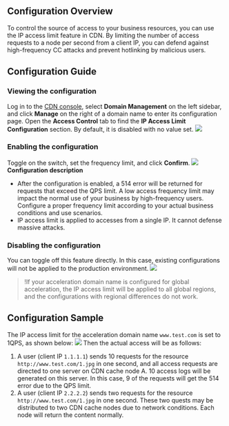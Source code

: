 ## Configuration Overview
To control the source of access to your business resources, you can use the IP access limit feature in CDN. By limiting the number of access requests to a node per second from a client IP, you can defend against high-frequency CC attacks and prevent hotlinking by malicious users.

## Configuration Guide
### Viewing the configuration
Log in to the [CDN console](https://console.cloud.tencent.com/cdn), select **Domain Management** on the left sidebar, and click **Manage** on the right of a domain name to enter its configuration page. Open the **Access Control** tab to find the **IP Access Limit Configuration** section. By default, it is disabled with no value set.
![](https://main.qcloudimg.com/raw/647b73c63e867b31dfc1116fec3225b0.png)

### Enabling the configuration
Toggle on the switch, set the frequency limit, and click **Confirm**.
![](https://main.qcloudimg.com/raw/31592b3562913dd366d8c3fc88c8a6d4.png)
**Configuration description**

+ After the configuration is enabled, a 514 error will be returned for requests that exceed the QPS limit. A low access frequency limit may impact the normal use of your business by high-frequency users. Configure a proper frequency limit according to your actual business conditions and use scenarios.
+ IP access limit is applied to accesses from a single IP. It cannot defense massive attacks.

### Disabling the configuration
You can toggle off this feature directly. In this case, existing configurations will not be applied to the production environment. 
![](https://main.qcloudimg.com/raw/66d7637604b7527fd0150d0cef15d051.png)

>!If your acceleration domain name is configured for global acceleration, the IP access limit will be applied to all global regions, and the configurations with regional differences do not work.

## Configuration Sample
The IP access limit for the acceleration domain name `www.test.com` is set to 1QPS, as shown below:
![](https://main.qcloudimg.com/raw/30d356e02a66a4d70f321715cf4ae659.png)
Then the actual access will be as follows:

1. A user (client IP `1.1.1.1`) sends 10 requests for the resource `http://www.test.com/1.jpg` in one second, and all access requests are directed to one server on CDN cache node A. 10 access logs will be generated on this server. In this case, 9 of the requests will get the 514 error due to the QPS limit.
2. A user (client IP `2.2.2.2`) sends two requests for the resource `http://www.test.com/1.jpg` in one second. These two quests may be distributed to two CDN cache nodes due to network conditions. Each node will return the content normally.


